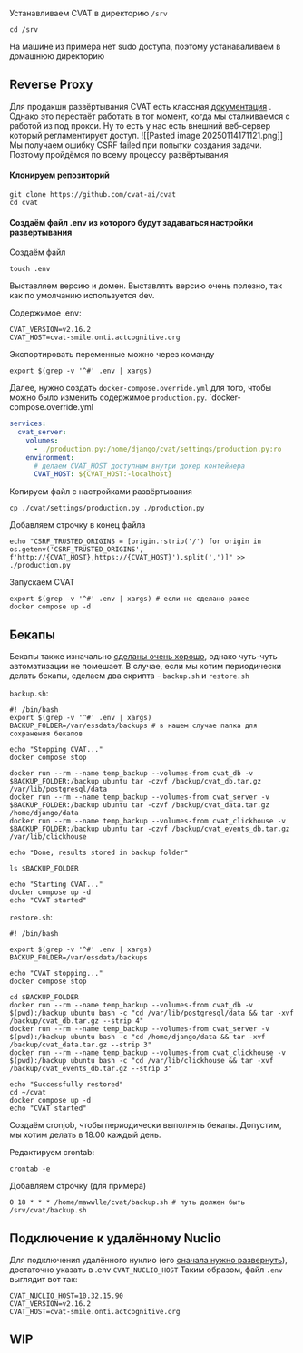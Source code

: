 Устанавливаем CVAT в директорию `/srv`
```shell
cd /srv
```
На машине из примера нет sudo доступа, поэтому устанаваливаем в домашнюю директорию
## Reverse Proxy 
Для продакшн развёртывания CVAT есть классная [документация](https://docs.cvat.ai/docs/administration/basics/installation/#deploy-secure-cvat-instance-with-https) . Однако это перестаёт работать в тот момент, когда мы сталкиваемся с работой из под прокси. Ну то есть у нас есть внешний веб-сервер который регламентирует доступ.
![[Pasted image 20250114171121.png]]
Мы получаем ошибку CSRF failed при попытки создания задачи. Поэтому пройдёмся по всему процессу развёртывания

#### Клонируем репозиторий
```shell
git clone https://github.com/cvat-ai/cvat
cd cvat
```
#### Создаём файл .env из которого будут задаваться настройки развертывания

Создаём файл
```shell
touch .env
```

Выставляем версию и домен. Выставлять версию очень полезно, так как по умолчанию используется dev.

Содержимое .env:
```shell
CVAT_VERSION=v2.16.2
CVAT_HOST=cvat-smile.onti.actcognitive.org
```

Экспортировать переменные можно через команду
```shell
export $(grep -v '^#' .env | xargs)
```

Далее, нужно создать `docker-compose.override.yml` для того, чтобы можно было изменить содержимое `production.py`.
`docker-compose.override.yml
```yaml
services:
  cvat_server:
    volumes:
      - ./production.py:/home/django/cvat/settings/production.py:ro
    environment:
      # делаем CVAT_HOST доступным внутри докер контейнера
      CVAT_HOST: ${CVAT_HOST:-localhost}
```

Копируем файл с настройками развёртывания

```shell
cp ./cvat/settings/production.py ./production.py
```

Добавляем строчку в конец файла
```shell
echo "CSRF_TRUSTED_ORIGINS = [origin.rstrip('/') for origin in os.getenv('CSRF_TRUSTED_ORIGINS', f'http://{CVAT_HOST},https://{CVAT_HOST}').split(',')]" >> ./production.py
```

Запускаем CVAT
```shell
export $(grep -v '^#' .env | xargs) # если не сделано ранее
docker compose up -d
```

## Бекапы 
Бекапы также изначально [сделаны очень хорошо](https://docs.cvat.ai/docs/administration/advanced/backup_guide/), однако чуть-чуть автоматизации не помешает. В случае, если мы хотим периодически делать бекапы, сделаем два скрипта - `backup.sh` и `restore.sh`

`backup.sh`:
```shell
#! /bin/bash
export $(grep -v '^#' .env | xargs)
BACKUP_FOLDER=/var/essdata/backups # в нашем случае папка для сохранения бекапов

echo "Stopping CVAT..."
docker compose stop

docker run --rm --name temp_backup --volumes-from cvat_db -v $BACKUP_FOLDER:/backup ubuntu tar -czvf /backup/cvat_db.tar.gz /var/lib/postgresql/data
docker run --rm --name temp_backup --volumes-from cvat_server -v $BACKUP_FOLDER:/backup ubuntu tar -czvf /backup/cvat_data.tar.gz /home/django/data
docker run --rm --name temp_backup --volumes-from cvat_clickhouse -v $BACKUP_FOLDER:/backup ubuntu tar -czvf /backup/cvat_events_db.tar.gz /var/lib/clickhouse

echo "Done, results stored in backup folder"

ls $BACKUP_FOLDER

echo "Starting CVAT..."
docker compose up -d
echo "CVAT started"
```
`restore.sh`:
```shell
#! /bin/bash

export $(grep -v '^#' .env | xargs)
BACKUP_FOLDER=/var/essdata/backups

echo "CVAT stopping..."
docker compose stop

cd $BACKUP_FOLDER
docker run --rm --name temp_backup --volumes-from cvat_db -v $(pwd):/backup ubuntu bash -c "cd /var/lib/postgresql/data && tar -xvf /backup/cvat_db.tar.gz --strip 4"
docker run --rm --name temp_backup --volumes-from cvat_server -v $(pwd):/backup ubuntu bash -c "cd /home/django/data && tar -xvf /backup/cvat_data.tar.gz --strip 3"
docker run --rm --name temp_backup --volumes-from cvat_clickhouse -v $(pwd):/backup ubuntu bash -c "cd /var/lib/clickhouse && tar -xvf /backup/cvat_events_db.tar.gz --strip 3"

echo "Successfully restored"
cd ~/cvat
docker compose up -d
echo "CVAT started"
```

Создаём cronjob, чтобы периодически выполнять бекапы. Допустим, мы хотим делать в 18.00 каждый день.

Редактируем crontab:
```shell
crontab -e
```

Добавляем строчку (для примера)
```
0 18 * * * /home/mawwlle/cvat/backup.sh # путь должен быть /srv/cvat/backup.sh
```

## Подключение к удалённому Nuclio
Для подключения удалённого нуклио (его [сначала нужно развернуть](https://docs.cvat.ai/docs/manual/advanced/serverless-tutorial/)), достаточно указать в .env `CVAT_NUCLIO_HOST`
Таким образом, файл `.env` выглядит вот так:
```shell
CVAT_NUCLIO_HOST=10.32.15.90
CVAT_VERSION=v2.16.2
CVAT_HOST=cvat-smile.onti.actcognitive.org
```

## WIP
